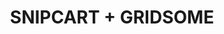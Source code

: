---
title: SNIPCART + GRIDSOME
featuredImage: /uploads/sniptcommerce.png
ecommerceImage: /uploads/regucom.png
description: Ecommerce Snipcart + Gridsome
release: 2021
genre: Ecommerce
link: https://uayeb-commerce.netlify.app/
tags:
   - Gridsome
   - Snipcart
---